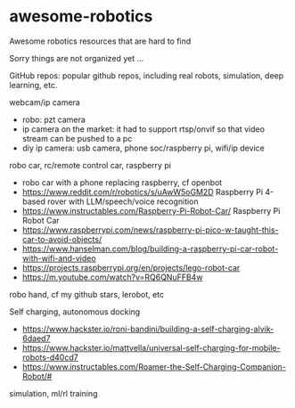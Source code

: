 # awesome-robotics
Awesome robotics resources that are hard to find 

Sorry things are not organized yet …

GitHub repos: popular github repos, including real robots, simulation, deep learning, etc.

webcam/ip camera
- robo: pzt camera
- ip camera on the market: it had to support rtsp/onvif so that video stream can be pushed to a pc
- diy ip camera: usb camera, phone soc/raspberry pi, wifi/ip device 

robo car, rc/remote control car, raspberry pi
- robo car with a phone replacing raspberry, cf openbot 
- https://www.reddit.com/r/robotics/s/uAwW5oGM2D
Raspberry Pi 4-based rover with LLM/speech/voice recognition
- https://www.instructables.com/Raspberry-Pi-Robot-Car/
Raspberry Pi Robot Car
- https://www.raspberrypi.com/news/raspberry-pi-pico-w-taught-this-car-to-avoid-objects/
- https://www.hanselman.com/blog/building-a-raspberry-pi-car-robot-with-wifi-and-video
- https://projects.raspberrypi.org/en/projects/lego-robot-car
- https://m.youtube.com/watch?v=RQ6QNuFFB4w

robo hand, cf my github stars, lerobot, etc 


Self charging, autonomous docking
- https://www.hackster.io/roni-bandini/building-a-self-charging-alvik-6daed7
- https://www.hackster.io/mattvella/universal-self-charging-for-mobile-robots-d40cd7
- https://www.instructables.com/Roamer-the-Self-Charging-Companion-Robot/#

simulation, ml/rl training 


